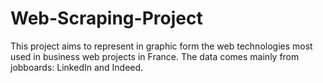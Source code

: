# Web-Scraping-Project

This project aims to represent in graphic form the web technologies most used in business web projects in France. The data comes mainly from jobboards: LinkedIn and Indeed.
